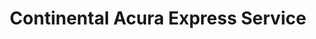 ---
title: "Continental Acura  Express Service"
url: /anchorage/continental-acura-express-service/
shop: car repair
---
